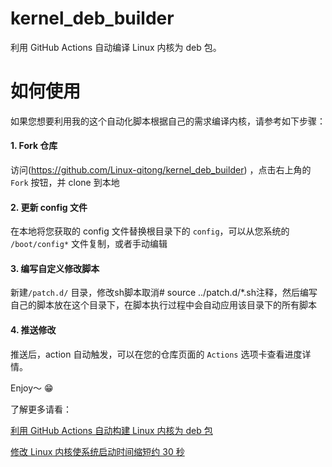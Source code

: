 # kernel_deb_builder
利用 GitHub Actions 自动编译 Linux 内核为 deb 包。

# 如何使用
如果您想要利用我的这个自动化脚本根据自己的需求编译内核，请参考如下步骤：

#### 1. Fork 仓库
访问(https://github.com/Linux-qitong/kernel_deb_builder) ，点击右上角的 `Fork` 按钮，并 clone 到本地

#### 2. 更新 config 文件
在本地将您获取的 config 文件替换根目录下的 `config`，可以从您系统的 `/boot/config*` 文件复制，或者手动编辑

#### 3. 编写自定义修改脚本
新建`/patch.d/` 目录，修改sh脚本取消# source ../patch.d/*.sh注释，然后编写自己的脚本放在这个目录下，在脚本执行过程中会自动应用该目录下的所有脚本

#### 4. 推送修改
推送后，action 自动触发，可以在您的仓库页面的 `Actions` 选项卡查看进度详情。

Enjoy～ :grin:

了解更多请看：

[利用 GitHub Actions 自动构建 Linux 内核为 deb 包](https://www.debuggerx.com/2021/08/17/Using-github-actions-to-build-kernel-deb-packages/)

[修改 Linux 内核使系统启动时间缩短约 30 秒](https://www.debuggerx.com/2021/07/07/Modify-the-linux-kernel-to-reduce-the-boot-speed-by-about-30-seconds/)
